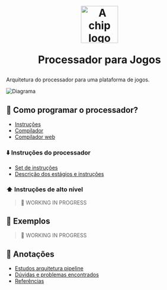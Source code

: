 <h1 id="inicio" align="center">
  <br>
  <img src="assets/chip.png" alt="A chip logo" height="100">
  <br>

Processador para Jogos

</h1>

Arquitetura do processador para uma plataforma de jogos.

![Diagrama](./assets/schematic.png)

## 📝 Como programar o processador?

- [Instruções](./docs/como_programar.md)
- [Compilador](https://github.com/taffarel55/lab4-compiler)
- [Compilador web](https://taffarel55.github.io/lab4-compiler/)

### ⬇️ Instruções do processador

- [Set de instruções](./docs/instrucoes.md)
- [Descrição dos estágios e instruções](./docs/estagios_intrucoes.md)

### ⬆️ Instruções de alto nível

> 🚧 WORKING IN PROGRESS

## 🧩 Exemplos

> 🚧 WORKING IN PROGRESS

## 📝 Anotações

- [Estudos arquitetura pipeline](./docs/pipeline_estudos.md)
- [Dúvidas e problemas encontrados](./docs/duvidas_problemas.md)
- [Referências](./docs/referencias.md)
